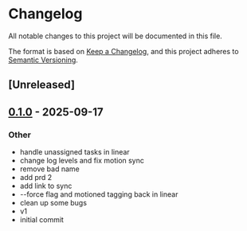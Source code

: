 # Changelog

All notable changes to this project will be documented in this file.

The format is based on [Keep a Changelog](https://keepachangelog.com/en/1.0.0/),
and this project adheres to [Semantic Versioning](https://semver.org/spec/v2.0.0.html).

## [Unreleased]

## [0.1.0](https://github.com/arlyon/linear-motion/releases/tag/v0.1.0) - 2025-09-17

### Other
- handle unassigned tasks in linear
- change log levels and fix motion sync
- remove bad name
- add prd 2
- add link to sync
- --force flag and motioned tagging back in linear
- clean up some bugs
- v1
- initial commit

